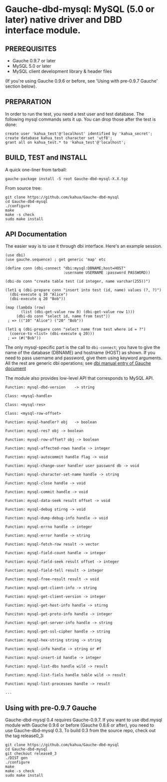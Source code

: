 # Gauche-dbd-mysql: MySQL (5.0 or later) native driver and DBD interface module.

## PREREQUISITES

* Gauche 0.9.7 or later
* MySQL 5.0 or later
* MySQL client development library & header files

(If you're using Gauche 0.9.6 or before, see 'Using with pre-0.9.7 Gauche'
section below).

## PREPARATION

In order to run the test, you need a test user and test database.
The following mysql commands sets it up.  You can drop those
after the test is done:

    create user 'kahua_test'@'localhost' identified by 'kahua_secret';
    create database kahua_test character set 'utf8';
    grant all on kahua_test.* to 'kahua_test'@'localhost';

## BUILD, TEST and INSTALL

A quick one-liner from tarball:

    gauche-package install -S root Gauche-dbd-mysql-X.X.tgz

From source tree:

    git clone https://github.com/kahua/Gauche-dbd-mysql
    cd Gauche-dbd-mysql
    ./configure
    make
    make -s check
    sudo make install

## API Documentation

The easier way is to use it through dbi interface.
Here's an example session.

```
(use dbi)
(use gauche.sequence) ; get generic 'map' etc

(define conn (dbi-connect "dbi:mysql:DBNAME;host=HOST"
                          :username USERNAME :password PASSWORD))

(dbi-do conn "create table test (id integer, name varchar(255))")

(let1 q (dbi-prepare conn "insert into test (id, name) values (?, ?)")
  (dbi-execute q 10 "Alice")
  (dbi-execute q 20 "Bob"))

(map (lambda (row)
       (list (dbi-get-value row 0) (dbi-get-value row 1))) 
     (dbi-do conn "select id, name from test"))
 ; => (("10" "Alice") ("20" "Bob"))

(let1 q (dbi-prepare conn "select name from test where id = ?")
  (coerce-to <list> (dbi-execute q 20)))
 ; => (#("Bob"))
```

The only mysql-specific part is the call to `dbi-connect`; you have to
give the name of the database (DBNAME) and hostname (HOST) as shown.
If you need to pass username and password, give them using keyword arguments.
All the rest are generic dbi operations; see
[dbi manual entry of Gauche document](http://practical-scheme.net/gauche/man/?p=dbi)

The module also provides low-level API that corresponds to
MySQL API.

    Function: mysql-dbd-version    -> string

    Class: <mysql-handle>

    Class: <mysql-res>

    Class: <mysql-row-offset>

    Function: mysql-handler? obj   -> boolean

    Function: mysql-res? obj -> boolean

    Function: mysql-row-offset? obj -> boolean

    Function: mysql-affected-rows handle -> integer

    Function: mysql-autocommit handle flag -> void

    Function: mysql-change-user handler user password db -> void

    Function: mysql-character-set-name handle -> string

    Function: mysql-close handle -> void

    Function: mysql-commit handle -> void

    Function: mysql-data-seek result offset -> void

    Function: mysql-debug stirng -> void

    Function: mysql-dump-debug-info handle -> void

    Function: mysql-errno handle -> integer

    Function: mysql-error handle -> string

    Function: mysql-fetch-row result -> vector

    Function: mysql-field-count handle -> integer

    Function: mysql-field-seek result offset -> integer

    Function: mysql-field-tell result -> integer

    Function: mysql-free-result result -> void

    Function: mysql-get-client-info -> string

    Function: mysql-get-client-version -> integer

    Function: mysql-get-host-info handle -> stirng

    Funciton: mysql-get-proto-info handle -> integer

    Function: mysql-get-server-info handle -> string

    Function: mysql-get-ssl-cipher handle -> string

    Function: mysql-hex-string string -> string

    Function: mysql-info handle -> string or #f

    Function: mysql-insert-id handle -> integer

    Function: mysql-list-dbs handle wild -> result

    Function: mysql-list-fiels handle table wild -> result

    Function: mysql-list-processes handle -> result

    ...

## Using with pre-0.9.7 Gauche

Gauche-dbd-mysql 0.4 requires Gauche-0.9.7.  If you want to
use dbd.mysql module with Gauche 0.9.6 or before (Gauche 0.8.6 or after),
you need to use Gauche-dbd-mysql 0.3.  To build 0.3 from the source repo,
check out the tag release0_3:

    git clone https://github.com/kahua/Gauche-dbd-mysql
    cd Gauche-dbd-mysql
    git checkout release0_3
    ./DIST gen
    ./configure
    make
    make -s check
    sudo make install


